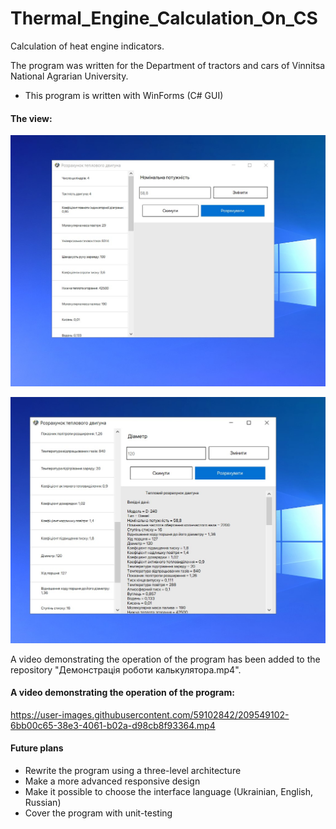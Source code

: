 # Thermal_Engine_Calculation_On_CS

Calculation of heat engine indicators.  

The program was written for the Department of tractors and cars of Vinnitsa National Agrarian University.

- This program is written with WinForms (C# GUI)

#### The view:

![program view](Робота_програми.jpg)

![program view](Робота_програми2.jpg)

A video demonstrating the operation of the program has been added to the repository "Демонстрація роботи калькулятора.mp4".

#### A video demonstrating the operation of the program:

https://user-images.githubusercontent.com/59102842/209549102-6bb00c65-38e3-4061-b02a-d98cb8f93364.mp4

#### Future plans

- Rewrite the program using a three-level architecture  
- Make a more advanced responsive design
- Make it possible to choose the interface language (Ukrainian, English, Russian)
- Cover the program with unit-testing
